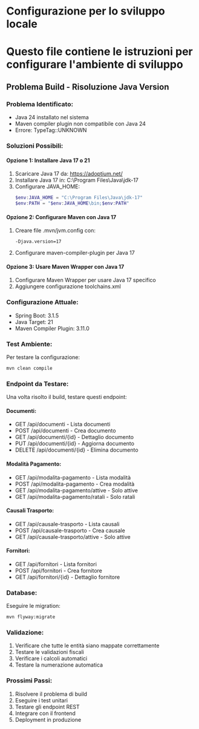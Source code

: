 # Configurazione per lo sviluppo locale
# Questo file contiene le istruzioni per configurare l'ambiente di sviluppo

## Problema Build - Risoluzione Java Version

### Problema Identificato:
- Java 24 installato nel sistema
- Maven compiler plugin non compatibile con Java 24
- Errore: TypeTag::UNKNOWN

### Soluzioni Possibili:

#### Opzione 1: Installare Java 17 o 21
1. Scaricare Java 17 da: https://adoptium.net/
2. Installare Java 17 in: C:\Program Files\Java\jdk-17
3. Configurare JAVA_HOME: 
   ```powershell
   $env:JAVA_HOME = "C:\Program Files\Java\jdk-17"
   $env:PATH = "$env:JAVA_HOME\bin;$env:PATH"
   ```

#### Opzione 2: Configurare Maven con Java 17
1. Creare file .mvn/jvm.config con:
   ```
   -Djava.version=17
   ```
2. Configurare maven-compiler-plugin per Java 17

#### Opzione 3: Usare Maven Wrapper con Java 17
1. Configurare Maven Wrapper per usare Java 17 specifico
2. Aggiungere configurazione toolchains.xml

### Configurazione Attuale:
- Spring Boot: 3.1.5
- Java Target: 21
- Maven Compiler Plugin: 3.11.0

### Test Ambiente:
Per testare la configurazione:
```bash
mvn clean compile
```

### Endpoint da Testare:
Una volta risolto il build, testare questi endpoint:

#### Documenti:
- GET /api/documenti - Lista documenti
- POST /api/documenti - Crea documento
- GET /api/documenti/{id} - Dettaglio documento
- PUT /api/documenti/{id} - Aggiorna documento
- DELETE /api/documenti/{id} - Elimina documento

#### Modalità Pagamento:
- GET /api/modalita-pagamento - Lista modalità
- POST /api/modalita-pagamento - Crea modalità
- GET /api/modalita-pagamento/attive - Solo attive
- GET /api/modalita-pagamento/ratali - Solo ratali

#### Causali Trasporto:
- GET /api/causale-trasporto - Lista causali
- POST /api/causale-trasporto - Crea causale
- GET /api/causale-trasporto/attive - Solo attive

#### Fornitori:
- GET /api/fornitori - Lista fornitori
- POST /api/fornitori - Crea fornitore
- GET /api/fornitori/{id} - Dettaglio fornitore

### Database:
Eseguire le migration:
```bash
mvn flyway:migrate
```

### Validazione:
1. Verificare che tutte le entità siano mappate correttamente
2. Testare le validazioni fiscali
3. Verificare i calcoli automatici
4. Testare la numerazione automatica

### Prossimi Passi:
1. Risolvere il problema di build
2. Eseguire i test unitari
3. Testare gli endpoint REST
4. Integrare con il frontend
5. Deployment in produzione
